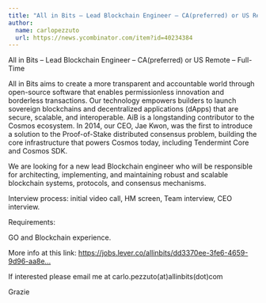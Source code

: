 ```yaml
---
title: "All in Bits – Lead Blockchain Engineer – CA(preferred) or US Remote – Full-Time"
author:
  name: carlopezzuto
  url: https://news.ycombinator.com/item?id=40234384
---
```

All in Bits – Lead Blockchain Engineer – CA(preferred) or US Remote – Full-Time

All in Bits aims to create a more transparent and accountable world through open-source software that enables permissionless innovation and borderless transactions. Our technology empowers builders to launch sovereign blockchains and decentralized applications (dApps) that are secure, scalable, and interoperable.
AiB is a longstanding contributor to the Cosmos ecosystem. In 2014, our CEO, Jae Kwon, was the first to introduce a solution to the Proof-of-Stake distributed consensus problem, building the core infrastructure that powers Cosmos today, including Tendermint Core and Cosmos SDK.

We are looking for a new lead Blockchain engineer who will be responsible for architecting, implementing, and maintaining robust and scalable blockchain systems, protocols, and consensus mechanisms.

Interview process: initial video call, HM screen, Team interview, CEO interview.

Requirements:

GO and Blockchain experience.

More info at this link: <a href="https:&#x2F;&#x2F;jobs.lever.co&#x2F;allinbits&#x2F;dd3370ee-3fe6-4659-9d96-aa8e146c0701" rel="nofollow">https:&#x2F;&#x2F;jobs.lever.co&#x2F;allinbits&#x2F;dd3370ee-3fe6-4659-9d96-aa8e...</a>

If interested please email me at carlo.pezzuto(at)allinbits(dot)com

Grazie

